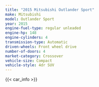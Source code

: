 ```yaml
---
title: "2015 Mitsubishi Outlander Sport"
make: Mitsubishi
model: Outlander Sport
year: 2015
engine-fuel-type: regular unleaded
engine-hp: 148
engine-cylinders: 4
transmission-type: Automatic
driven-wheels: Front wheel drive
number-of-doors: 4
market-category: Crossover
vehicle-size: Compact
vehicle-style: 4dr SUV
---
```


{{< car_info >}}
